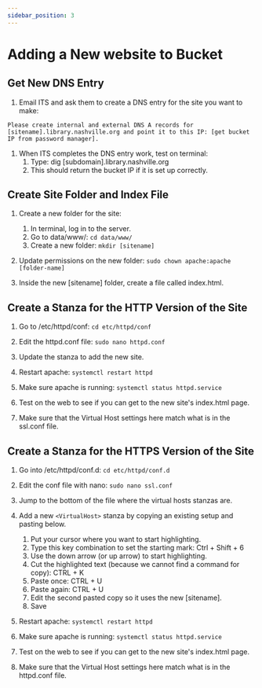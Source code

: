 ```yaml
---
sidebar_position: 3
---
```


# Adding a New website to Bucket

## Get New DNS Entry

1. Email ITS and ask them to create a DNS entry for the site you want to make:
```
Please create internal and external DNS A records for [sitename].library.nashville.org and point it to this IP: [get bucket IP from password manager].
```

1. When ITS completes the DNS entry work, test on terminal:
   1. Type: dig [subdomain].library.nashville.org
   1. This should return the bucket IP if it is set up correctly.  

## Create Site Folder and Index File

1. Create a new folder for the site:
   1. In terminal, log in to the server.
   1. Go to data/www/: `cd data/www/`
   1. Create a new folder: `mkdir [sitename]`

1. Update permissions on the new folder: `sudo chown apache:apache [folder-name]`

1. Inside the new [sitename] folder, create a file called index.html.

## Create a Stanza for the HTTP Version of the Site

1. Go to /etc/httpd/conf: `cd etc/httpd/conf`

1. Edit the httpd.conf file: `sudo nano httpd.conf`

1. Update the stanza to add the new site.

1. Restart apache: `systemctl restart httpd`

1. Make sure apache is running: `systemctl status httpd.service`

1. Test on the web to see if you can get to the new site's index.html page.

1. Make sure that the Virtual Host settings here match what is in the ssl.conf file.

## Create a Stanza for the HTTPS Version of the Site

1. Go into /etc/httpd/conf.d: `cd etc/httpd/conf.d`

1. Edit the conf file with nano: `sudo nano ssl.conf`

1. Jump to the bottom of the file where the virtual hosts stanzas are.

1. Add a new `<VirtualHost>` stanza by copying an existing setup and pasting below.
   1. Put your cursor where you want to start highlighting.
   1. Type this key combination to set the starting mark: Ctrl + Shift + 6
   1. Use the down arrow (or up arrow) to start highlighting.
   1. Cut the highlighted text (because we cannot find a command for copy): CTRL + K
   1. Paste once: CTRL + U
   1. Paste again: CTRL + U
   1. Edit the second pasted copy so it uses the new [sitename].
   1. Save

1. Restart apache: `systemctl restart httpd`

1. Make sure apache is running: `systemctl status httpd.service`

1. Test on the web to see if you can get to the new site's index.html page.

1. Make sure that the Virtual Host settings here match what is in the httpd.conf file.
